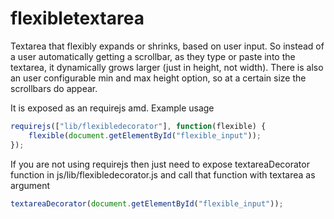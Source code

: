 # flexibletextarea
Textarea that flexibly expands or shrinks, based on user input. 
So instead of a user automatically getting a scrollbar, as they type or paste into the textarea, 
it dynamically grows larger (just in height, not width). 
There is also an user configurable min and max height option, so at a certain size the scrollbars do appear.


It is exposed as an requirejs amd. 
Example usage
```javascript
requirejs(["lib/flexibledecorator"], function(flexible) {
	flexible(document.getElementById("flexible_input"));
});
```

If you are not using requirejs then just need to expose textareaDecorator function in js/lib/flexibledecorator.js  and 
call that function with textarea as argument
```javascript
textareaDecorator(document.getElementById("flexible_input"));
```

